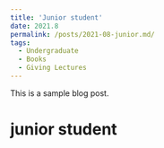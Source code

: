 ```yaml
---
title: 'Junior student'
date: 2021.8
permalink: /posts/2021-08-junior.md/
tags:
  - Undergraduate
  - Books
  - Giving Lectures
---
```


This is a sample blog post. 

junior student
======


